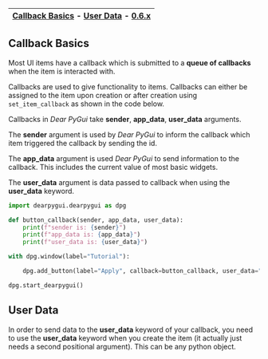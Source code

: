 | [Callback Basics](#callback-basics) - [User Data](#user-data) - [0.6.x](https://github.com/hoffstadt/DearPyGui_06/wiki/Widget-Callbacks)|
|-------------------------------------|

## Callback Basics

Most UI items have a callback which is submitted to a **queue of callbacks** when the item is interacted with.

Callbacks are used to give functionality to items. Callbacks can either be assigned to the item upon creation or after creation using `set_item_callback` as shown in the code below.

Callbacks in _Dear PyGui_ take **sender**, **app_data**, **user_data** arguments.

The **sender** argument is used by _Dear PyGui_ to inform the callback which item triggered the callback by sending the id.

The **app_data** argument is used _Dear PyGui_ to send information to the callback. This includes the current value of most basic widgets.

The **user_data** argument is data passed to callback when using the **user_data** keyword.

```python
import dearpygui.dearpygui as dpg

def button_callback(sender, app_data, user_data):
    print(f"sender is: {sender}")
    print(f"app_data is: {app_data}")
    print(f"user_data is: {user_data}")

with dpg.window(label="Tutorial"):

    dpg.add_button(label="Apply", callback=button_callback, user_data="Some Data")

dpg.start_dearpygui() 
```

## User Data
In order to send data to the **user_data** keyword of your callback, you need to use the **user_data** keyword when you create the item (it actually just needs a second positional argument). This can be any python object. 

